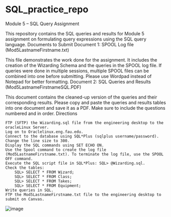 # SQL_practice_repo
Module 5 – SQL Query Assignment

This repository contains the SQL queries and results for Module 5 assignment on formulating query expressions using the SQL query language.
Documents to Submit
Document 1: SPOOL Log file (Mod5LastnameFirstname.txt)

This file demonstrates the work done for the assignment. It includes the creation of the Wizarding Schema and the queries in the SPOOL log file. If queries were done in multiple sessions, multiple SPOOL files can be combined into one before submitting. Please use Wordpad instead of Notepad for better formatting.
Document 2: SQL Queries and Results (Mod5LastnameFirstnameSQL.PDF)

This document contains the cleaned-up version of the queries and their corresponding results. Please copy and paste the queries and results tables into one document and save it as a PDF. Make sure to include the questions numbered and in order.
Directions

    FTP (SFTP) the Wizarding.sql file from the engineering desktop to the oracleLinux Server.
    Log on to Oraclelinux.eng.fau.edu.
    Connect to the database using SQL*Plus (sqlplus username/password).
    Change the line size to 300.
    Display the SQL commands using SET ECHO ON.
    Use the Spool command to create the log file (Mod5LastnameFirstname.txt). To terminate the log file, use the SPOOL OFF command.
    Execute the SQL script file in SQL*Plus: SQL> @Wizarding.sql.
    Check the tables:
        SQL> SELECT * FROM Wizard;
        SQL> SELECT * FROM Class;
        SQL> SELECT * FROM Takes;
        SQL> SELECT * FROM Equipment;
    Write queries in SQL.
    FTP the Mod5LastnameFirstname.txt file to the engineering desktop to submit on Canvas.

    
![image](https://github.com/mSakib20/SQL_practice_repo/assets/97981916/a64ba6ce-792e-4178-9f25-0a4ecbf20763)

